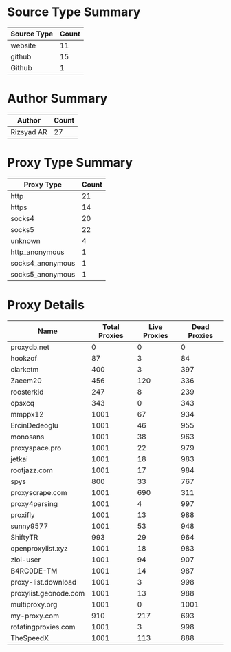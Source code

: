 # Source Type Summary

| Source Type | Count |
|-------------|-------|
| website | 11 |
| github | 15 |
| Github | 1 |


# Author Summary

| Author | Count |
|--------|-------|
| Rizsyad AR | 27 |


# Proxy Type Summary

| Proxy Type | Count |
|------------|-------|
| http | 21 |
| https | 14 |
| socks4 | 20 |
| socks5 | 22 |
| unknown | 4 |
| http_anonymous | 1 |
| socks4_anonymous | 1 |
| socks5_anonymous | 1 |


# Proxy Details

| Name | Total Proxies | Live Proxies | Dead Proxies |
|------|---------------|--------------|---------------|
| proxydb.net | 0 | 0 | 0 |
| hookzof | 87 | 3 | 84 |
| clarketm | 400 | 3 | 397 |
| Zaeem20 | 456 | 120 | 336 |
| roosterkid | 247 | 8 | 239 |
| opsxcq | 343 | 0 | 343 |
| mmppx12 | 1001 | 67 | 934 |
| ErcinDedeoglu | 1001 | 46 | 955 |
| monosans | 1001 | 38 | 963 |
| proxyspace.pro | 1001 | 22 | 979 |
| jetkai | 1001 | 18 | 983 |
| rootjazz.com | 1001 | 17 | 984 |
| spys | 800 | 33 | 767 |
| proxyscrape.com | 1001 | 690 | 311 |
| proxy4parsing | 1001 | 4 | 997 |
| proxifly | 1001 | 13 | 988 |
| sunny9577 | 1001 | 53 | 948 |
| ShiftyTR | 993 | 29 | 964 |
| openproxylist.xyz | 1001 | 18 | 983 |
| zloi-user | 1001 | 94 | 907 |
| B4RC0DE-TM | 1001 | 14 | 987 |
| proxy-list.download | 1001 | 3 | 998 |
| proxylist.geonode.com | 1001 | 13 | 988 |
| multiproxy.org | 1001 | 0 | 1001 |
| my-proxy.com | 910 | 217 | 693 |
| rotatingproxies.com | 1001 | 3 | 998 |
| TheSpeedX | 1001 | 113 | 888 |
